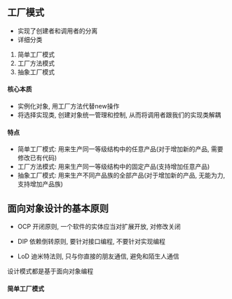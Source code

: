 ## 工厂模式

- 实现了创建者和调用者的分离
- 详细分类
1. 简单工厂模式
2. 工厂方法模式
3. 抽象工厂模式

#### 核心本质
- 实例化对象, 用工厂方法代替new操作
- 将选择实现类, 创建对象统一管理和控制, 从而将调用者跟我们的实现类解耦

#### 特点
- 简单工厂模式: 用来生产同一等级结构中的任意产品(对于增加新的产品, 需要修改已有代码)
- 工厂方法模式: 用来生产同一等级结构中的固定产品(支持增加任意产品)
- 抽象工厂模式: 用来生产不同产品族的全部产品(对于增加新的产品, 无能为力, 支持增加产品族)

## 面向对象设计的基本原则
- OCP 开闭原则, 一个软件的实体应当对扩展开放, 对修改关闭
    
- DIP 依赖倒转原则, 要针对接口编程, 不要针对实现编程
    
- LoD 迪米特法则, 只与你直接的朋友通信, 避免和陌生人通信

设计模式都是基于面向对象编程

#### 简单工厂模式
